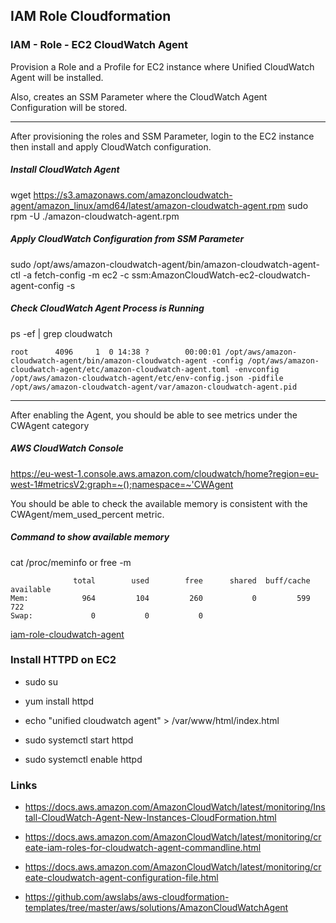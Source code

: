 ## IAM Role Cloudformation

### IAM - Role - EC2 CloudWatch Agent

Provision a Role and a Profile for EC2 instance where Unified CloudWatch Agent will be installed.

Also, creates an SSM Parameter where the CloudWatch Agent Configuration will be stored.


----------

After provisioning the roles and SSM Parameter, login to the EC2 instance then install and apply CloudWatch configuration.

##### Install CloudWatch Agent
wget https://s3.amazonaws.com/amazoncloudwatch-agent/amazon_linux/amd64/latest/amazon-cloudwatch-agent.rpm 
sudo rpm -U ./amazon-cloudwatch-agent.rpm

##### Apply CloudWatch Configuration from SSM Parameter
sudo /opt/aws/amazon-cloudwatch-agent/bin/amazon-cloudwatch-agent-ctl -a fetch-config -m ec2 -c ssm:AmazonCloudWatch-ec2-cloudwatch-agent-config -s

##### Check CloudWatch Agent Process is Running

ps -ef | grep cloudwatch

```
root      4096     1  0 14:38 ?        00:00:01 /opt/aws/amazon-cloudwatch-agent/bin/amazon-cloudwatch-agent -config /opt/aws/amazon-cloudwatch-agent/etc/amazon-cloudwatch-agent.toml -envconfig /opt/aws/amazon-cloudwatch-agent/etc/env-config.json -pidfile /opt/aws/amazon-cloudwatch-agent/var/amazon-cloudwatch-agent.pid
```


----------

After enabling the Agent, you should be able to see metrics under the CWAgent category

##### AWS CloudWatch Console

https://eu-west-1.console.aws.amazon.com/cloudwatch/home?region=eu-west-1#metricsV2:graph=~();namespace=~'CWAgent

You should be able to check the available memory is consistent with the CWAgent/mem_used_percent metric.

##### Command to show available memory

cat /proc/meminfo or free -m

```
              total        used        free      shared  buff/cache   available
Mem:            964         104         260           0         599         722
Swap:             0           0           0
```

[iam-role-cloudwatch-agent](iam-role-cloudwatch-agent.yaml)



### Install HTTPD on EC2

- sudo su

- yum install httpd

- echo "unified cloudwatch agent" > /var/www/html/index.html

- sudo systemctl start httpd

- sudo systemctl enable httpd


### Links

- https://docs.aws.amazon.com/AmazonCloudWatch/latest/monitoring/Install-CloudWatch-Agent-New-Instances-CloudFormation.html

- https://docs.aws.amazon.com/AmazonCloudWatch/latest/monitoring/create-iam-roles-for-cloudwatch-agent-commandline.html

- https://docs.aws.amazon.com/AmazonCloudWatch/latest/monitoring/create-cloudwatch-agent-configuration-file.html

- https://github.com/awslabs/aws-cloudformation-templates/tree/master/aws/solutions/AmazonCloudWatchAgent